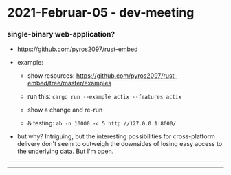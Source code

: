 2021-Februar-05 - dev-meeting
=============================

### single-binary web-application?

- <https://github.com/pyros2097/rust-embed>

- example:

    - show resources: <https://github.com/pyros2097/rust-embed/tree/master/examples>

    - run this: `cargo run --example actix --features actix`

    - show a change and re-run

    - & testing: `ab -n 10000 -c 5 http://127.0.0.1:8000/`

- but why? Intriguing, but the interesting possibilities for cross-platform delivery don't seem to outweigh the downsides of losing easy access to the underlying data. But I'm open.

---

---
